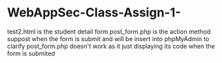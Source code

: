 # WebAppSec-Class-Assign-1-
test2.html is the student detail form
post_form.php is the action method suppost when the form is submit and will be insert into phpMyAdmin
to clarify post_form.php doesn't work as it just displaying its code when the form is submited 

